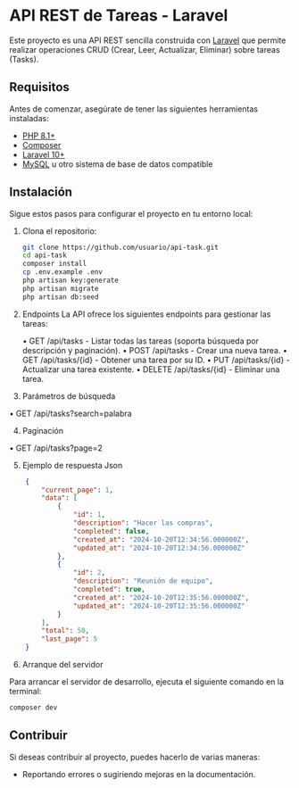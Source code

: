 # API REST de Tareas - Laravel

Este proyecto es una API REST sencilla construida con [Laravel](https://laravel.com/) que permite realizar operaciones CRUD (Crear, Leer, Actualizar, Eliminar) sobre tareas (Tasks).

## Requisitos

Antes de comenzar, asegúrate de tener las siguientes herramientas instaladas:

- [PHP 8.1+](https://www.php.net/)
- [Composer](https://getcomposer.org/)
- [Laravel 10+](https://laravel.com/docs/10.x)
- [MySQL](https://www.mysql.com/) u otro sistema de base de datos compatible

## Instalación

Sigue estos pasos para configurar el proyecto en tu entorno local:

1. Clona el repositorio:

   ```bash
   git clone https://github.com/usuario/api-task.git
   cd api-task
   composer install
   cp .env.example .env
   php artisan key:generate
   php artisan migrate
   php artisan db:seed
   ```
   
2. Endpoints
La API ofrece los siguientes endpoints para gestionar las tareas:

	•	GET /api/tasks - Listar todas las tareas (soporta búsqueda por descripción y paginación).
	•	POST /api/tasks - Crear una nueva tarea.
	•	GET /api/tasks/{id} - Obtener una tarea por su ID.
	•	PUT /api/tasks/{id} - Actualizar una tarea existente.
	•	DELETE /api/tasks/{id} - Eliminar una tarea.

3. Parámetros de búsqueda

• GET /api/tasks?search=palabra

4. Paginación

• GET /api/tasks?page=2

5. Ejemplo de respuesta Json

```json
    {
        "current_page": 1,
        "data": [
            {
                "id": 1,
                "description": "Hacer las compras",
                "completed": false,
                "created_at": "2024-10-20T12:34:56.000000Z",
                "updated_at": "2024-10-20T12:34:56.000000Z"
            },
            {
                "id": 2,
                "description": "Reunión de equipo",
                "completed": true,
                "created_at": "2024-10-20T12:35:56.000000Z",
                "updated_at": "2024-10-20T12:35:56.000000Z"
            }
        ],
        "total": 50,
        "last_page": 5
    }    
```
6. Arranque del servidor

Para arrancar el servidor de desarrollo, ejecuta el siguiente comando en la terminal:

```bash
composer dev
```

## Contribuir

Si deseas contribuir al proyecto, puedes hacerlo de varias maneras:

- Reportando errores o sugiriendo mejoras en la documentación.
